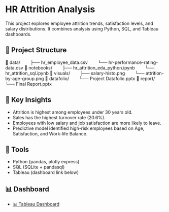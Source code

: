 # HR Attrition Analysis

This project explores employee attrition trends, satisfaction levels, and salary distributions. It combines analysis using Python, SQL, and Tableau dashboards.

## 📁 Project Structure

📁 data/
  ├── hr_employee_data.csv
  └── hr-performance-rating-data.csv
📁 notebooks/
  ├── hr_attrition_eda_python.ipynb
  └── hr_attrition_sql.ipynb
📁 visuals/
  ├── salary-histo.png
  └── attrition-by-age-group.png
📁 datafolio/
  └── Project Datafolio.pptx
📁 report/
  └── Final Report.pptx

  
## 🧠 Key Insights

- Attrition is highest among employees under 30 years old.
- Sales has the highest turnover rate (20.6%).
- Employees with low salary and job satisfaction are more likely to leave.
- Predictive model identified high-risk employees based on Age, Satisfaction, and Work-life Balance.

## 🔧 Tools

- Python (pandas, plotly express)
- SQL (SQLite + pandasql)
- Tableau (dashboard link below)

## 📊 Dashboard

- [📊 Tableau Dashboard](https://public.tableau.com/app/profile/your-link)


  
